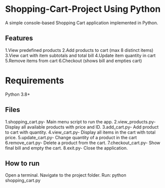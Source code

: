 # Shopping-Cart-Project Using Python 
A simple console-based Shopping Cart application implemented in Python.
## Features

1.View predefined products
2.Add products to cart (max 8 distinct items)
3.View cart with item subtotals and total bill
4.Update item quantity in cart
5.Remove items from cart
6.Checkout (shows bill and empties cart)
# Requirements
Python 3.8+
## Files

1.shopping_cart.py- Main menu script to run the app.
2.view_products.py- Display all available products with price and ID.
3.add_cart.py- Add product to cart with quantity.
4.view_cart.py- Display all items in the cart with total price.
5.update_cart.py- Change quantity of a product in the cart
6.remove_cart.py- Delete a product from the cart.
7.checkout_cart.py- Show final bill and empty the cart.
8.exit.py- Close the application.
## How to run

Open a terminal.
Navigate to the project folder.
Run: python shopping_cart.py


